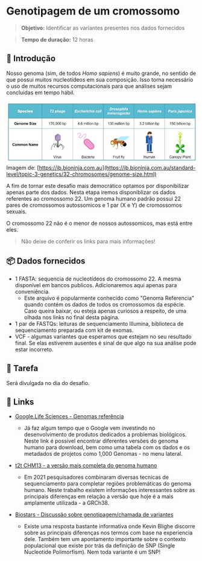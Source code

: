 # Genotipagem de um cromossomo

>**Objetivo:** Identificar as variantes presentes nos dados fornecidos

>**Tempo de duração:** 12 horas

## 📜 Introdução

Nosso genoma (sim, de todos *Homo sapiens*) é muito grande, no sentido de que possui muitos nucleotideos em sua composição. Isso torna necessário o uso de muitos recursos computacionais para que análises sejam concluidas em tempo hábil.


<p align="center">
  <img style="float: right;" src="../img/bioninja-genome-sizes.jpeg" alt="Tamanho dos genomas">
</p>

Imagem de: [https://ib.bioninja.com.au](https://ib.bioninja.com.au/standard-level/topic-3-genetics/32-chromosomes/genome-size.html)

A fim de tornar este desafio mais democrático optamos por disponibilizar apenas parte dos dados. Nesta etapa iremos disponiblizar os dados referentes ao cromossomo 22. Um genoma humano padrão possui 22 pares de cromossomos autossomicos e 1 par (X e Y) de cromossomos sexuais.

O cromossomo 22 não é o menor de nossos autossomicos, mas está entre eles.


> Não deixe de conferir os links para mais informações!

## 📦 Dados fornecidos

* 1 FASTA: sequencia de nucleotídeos do cromossomo 22. A mesma disponível em bancos publicos. Adicionaremos aqui apenas para conveniência.
    - Este arquivo é popularmente conhecido como "Genoma Referencia" quando contém os dados de todos os cromossomos da espécie. Caso queira baixar, ou esteja apenas curiosos a respeito, de uma olhada nos links no final desta página.
* 1 par de FASTQs: leituras de sequenciamento Illumina, biblioteca de sequenciamento preparada com kit de exomas.
* VCF - algumas variantes que esperamos que estejam no seu resultado final. Se elas estiverem ausentes é sinal de que algo na sua análise pode estar incorreto.

## 👷 Tarefa

Será divulgada no dia do desafio.


## 🔗 Links

- [Google Life Sciences - Genomas referência](https://cloud.google.com/life-sciences/docs/resources/public-datasets/reference-genomes)
  - Já faz algum tempo que o Google vem investindo no desenvolvimento de produtos dedicados a problemas biológicos. Neste link é possivel encontrar diferentes versões do genoma humano para download, bem como uma tabela com os dados e os metadados de projetos como 1,000 Genomas - no menu lateral.

- [t2t CHM13 - a versão mais completa do genoma humano](https://www.nature.com/articles/d41586-021-01506-w)
  - Em 2021 pesquisadores combinaram diversas tecnicas de sequenciamento para completar regiões problemáticas do genoma humano. Neste trabalho existem informações interessantes sobre as principais diferenças em relação a versão que hoje é a mais amplamente utilizada - a GRCh38.

- [Biostars - Discussão sobre genotipagem/chamada de variantes](https://www.biostars.org/p/277927)
  - Existe uma resposta bastante informativa onde Kevin Blighe discorre sobre as principais diferenças nos termos com base na experiencia dele. Também tem um apontamento importante sobre o contexto populacional que existe por trás da definição de SNP (Single Nucleotide Polimorfism). Nem toda variante é um SNP!